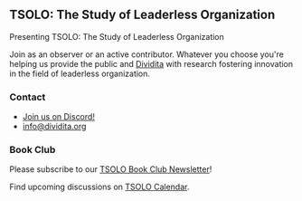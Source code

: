 ## TSOLO: The Study of Leaderless Organization

Presenting TSOLO: The Study of Leaderless Organization

Join as an observer or an active contributor. Whatever you choose you're helping us provide the public and [Dividita](http://dividita.org) with research fostering innovation in the field of leaderless organization.

### Contact

  * [Join us on Discord!](https://discord.gg/JxAuPmv)
  * [info@dividita.org](mailto:info@dividita.org)

### Book Club

Please subscribe to our [TSOLO Book Club Newsletter](https://mailchi.mp/0bca862bc6f8/dividita-book-club)!

Find upcoming discussions on [TSOLO Calendar](https://calendar.google.com/calendar/b/4?cid=ZGl2aWRpdGEub3JnX2ZvN205N2NiMTZuaTExaDNvNWdqNnBrMmRjQGdyb3VwLmNhbGVuZGFyLmdvb2dsZS5jb20).
